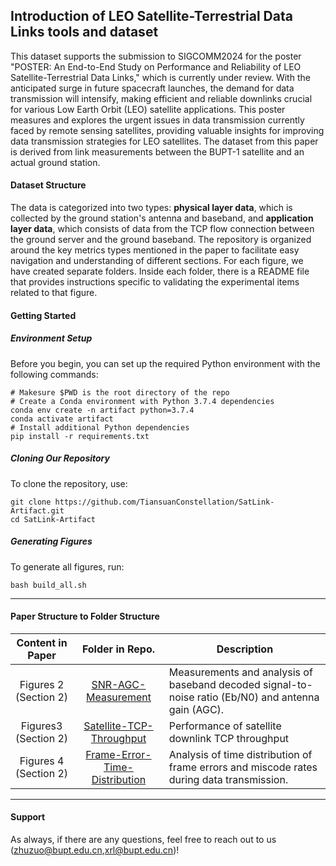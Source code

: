 ## Introduction of LEO Satellite-Terrestrial Data Links tools and dataset
This dataset supports the submission to SIGCOMM2024 for the poster "POSTER: An End-to-End Study on Performance and Reliability of LEO Satellite-Terrestrial Data Links," which is currently under review. With the anticipated surge in future spacecraft launches, the demand for data transmission will intensify, making efficient and reliable downlinks crucial for various Low Earth Orbit (LEO) satellite applications. 
This poster measures and explores the urgent issues in data transmission currently faced by remote sensing satellites, providing valuable insights for improving data transmission strategies for LEO satellites. The dataset from this paper is derived from link measurements between the BUPT-1 satellite and an actual ground station.

#### Dataset Structure 
The data is categorized into two types: **physical layer data**, which is collected by the ground station's antenna and baseband, and **application layer data**, which consists of data from the TCP flow connection between the ground server and the ground baseband.
The repository is organized around the key metrics types mentioned in the paper to facilitate easy navigation and understanding of different sections. For each figure, we have created separate folders. Inside each folder, there is a README file that provides instructions specific to validating the experimental items related to that figure.

#### Getting Started

##### Environment Setup

Before you begin, you can set up the required Python environment with the following commands:

```shell
# Makesure $PWD is the root directory of the repo
# Create a Conda environment with Python 3.7.4 dependencies
conda env create -n artifact python=3.7.4
conda activate artifact
# Install additional Python dependencies
pip install -r requirements.txt
```

##### Cloning Our Repository

To clone the repository, use:

```shell
git clone https://github.com/TiansuanConstellation/SatLink-Artifact.git
cd SatLink-Artifact 
```

##### Generating Figures

To generate all figures, run:

```shell
bash build_all.sh
```


---

#### Paper Structure to Folder Structure

|   Content in Paper    |                       Folder in Repo.                        | Description                                                  |
| :-------------------: | :----------------------------------------------------------: | ------------------------------------------------------------ |
| Figures 2 (Section 2) |          [SNR-AGC-Measurement](SNR-AGC-Measurement)          | Measurements and analysis of baseband decoded signal-to-noise ratio (Eb/N0) and antenna gain (AGC). |
| Figures3 (Section 2)  |     [Satellite-TCP-Throughput](Satellite-TCP-Throughput)     | Performance of satellite downlink TCP throughput             |
| Figures 4 (Section 2) | [Frame-Error-Time-Distribution](Frame-Error-Time-Distribution) | Analysis of time distribution of frame errors and miscode rates during data transmission. |

---

#### Support

As always, if there are any questions, feel free to reach out to us ([zhuzuo@bupt.edu.cn](mailto:zhuzuo@bupt.edu.cn),[xrl@bupt.edu.cn](mailto:xrl@bupt.edu.cn))!
